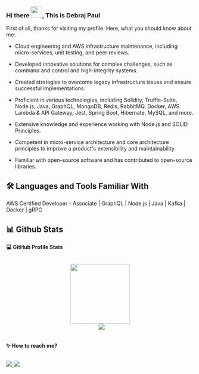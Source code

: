### Hi there <img src="https://raw.githubusercontent.com/iampavangandhi/iampavangandhi/master/gifs/Hi.gif" width="30px">, This is Debraj Paul 


First of all, thanks for visiting my profile. Here, what you should know about me:
 - Cloud engineering and AWS infrastructure maintenance, including micro-services, unit testing, and peer reviews.

 - Developed innovative solutions for complex challenges, such as command and control and high-integrity systems.

 - Created strategies to overcome legacy infrastructure issues and ensure successful implementations.

 - Proficient in various technologies, including Solidity, Truffle-Suite, Node.js, Java, GraphQL, MongoDB, Redis, RabbitMQ, Docker, AWS Lambda & API    Gateway, Jest, Spring Boot, Hibernate, MySQL, and more.

 - Extensive knowledge and experience working with Node.js and SOLID Principles.

 - Competent in micro-service architecture and core architecture principles to improve a product's extensibility and maintainability.

 - Familiar with open-source software and has contributed to open-source libraries.


## 🛠 Languages and Tools Familiar With 
   AWS Certified Developer - Associate | GraphQL | Node.js | Java | Kafka | Docker | gRPC

## 📊 Github Stats
  <summary><b>💻 GitHub Profile Stats</b></summary>
  <br/>

<p align="center">
  <a href="https://github.com/debrajpaul">
    <img height="160em" src="https://github-readme-stats-eight-theta.vercel.app/api?username=debrajpaul&show_icons=true&theme=algolia&include_all_commits=true&count_private=true"/> 
  </a>
  <br/>
  &nbsp;
	  <img src="https://github-readme-stats.vercel.app/api/top-langs?username=debrajpaul&langs_count=10&show_icons=true&locale=en&layout=compact&theme=algolia"/>
</p>

<br/>

<summary><b>✨ How to reach me? </b></summary>
<br/>

  <p>
    <a href="https://www.linkedin.com/in/debraj-paul/">
      <img src="https://img.shields.io/badge/-debrajpaul-blue?style=flat-square&logo=Linkedin&logoColor=white&link=https://www.linkedin.com/in/debraj-paul/">
    <a/>
   <a href="mailto:pauldebraj7@gmail.com">
    <img src="https://img.shields.io/badge/-pauldebraj7@gmail.com-c14438?style=flat-square&logo=Gmail&logoColor=white&link=mailto:pauldebraj7@gmail.com">
   <a/>
  </p>
